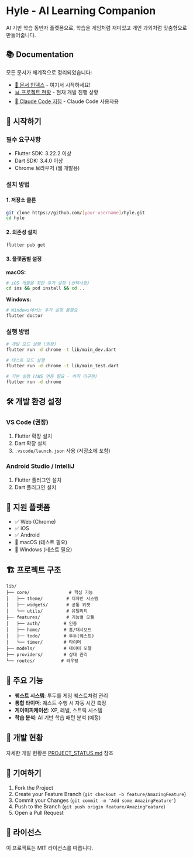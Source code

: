 # Hyle - AI Learning Companion

AI 기반 학습 동반자 플랫폼으로, 학습을 게임처럼 재미있고 개인 과외처럼 맞춤형으로 만들어줍니다.

## 📚 Documentation

모든 문서가 체계적으로 정리되었습니다:
- [📖 문서 인덱스](docs/README.md) - 여기서 시작하세요!
- [📊 프로젝트 현황](PROJECT_STATUS.md) - 현재 개발 진행 상황
- [🤖 Claude Code 지침](CLAUDE.md) - Claude Code 사용자용

## 🚀 시작하기

### 필수 요구사항

- Flutter SDK: 3.22.2 이상
- Dart SDK: 3.4.0 이상
- Chrome 브라우저 (웹 개발용)

### 설치 방법

#### 1. 저장소 클론
```bash
git clone https://github.com/[your-username]/hyle.git
cd hyle
```

#### 2. 의존성 설치
```bash
flutter pub get
```

#### 3. 플랫폼별 설정

**macOS:**
```bash
# iOS 개발을 위한 추가 설정 (선택사항)
cd ios && pod install && cd ..
```

**Windows:**
```bash
# Windows에서는 추가 설정 불필요
flutter doctor
```

### 실행 방법

```bash
# 개발 모드 실행 (권장)
flutter run -d chrome -t lib/main_dev.dart

# 테스트 모드 실행
flutter run -d chrome -t lib/main_test.dart

# 기본 실행 (AWS 연동 필요 - 아직 미구현)
flutter run -d chrome
```

## 🛠 개발 환경 설정

### VS Code (권장)
1. Flutter 확장 설치
2. Dart 확장 설치
3. `.vscode/launch.json` 사용 (저장소에 포함)

### Android Studio / IntelliJ
1. Flutter 플러그인 설치
2. Dart 플러그인 설치

## 📱 지원 플랫폼

- ✅ Web (Chrome)
- ✅ iOS
- ✅ Android
- 🚧 macOS (테스트 필요)
- 🚧 Windows (테스트 필요)

## 🏗 프로젝트 구조

```
lib/
├── core/               # 핵심 기능
│   ├── theme/         # 디자인 시스템
│   ├── widgets/       # 공통 위젯
│   └── utils/         # 유틸리티
├── features/          # 기능별 모듈
│   ├── auth/         # 인증
│   ├── home/         # 홈/대시보드
│   ├── todo/         # 투두(퀘스트)
│   └── timer/        # 타이머
├── models/           # 데이터 모델
├── providers/        # 상태 관리
└── routes/          # 라우팅

```

## 🔧 주요 기능

- **퀘스트 시스템**: 투두를 게임 퀘스트처럼 관리
- **통합 타이머**: 퀘스트 수행 시 자동 시간 측정
- **게이미피케이션**: XP, 레벨, 스트릭 시스템
- **학습 분석**: AI 기반 학습 패턴 분석 (예정)

## 📝 개발 현황

자세한 개발 현황은 [PROJECT_STATUS.md](PROJECT_STATUS.md) 참조

## 🤝 기여하기

1. Fork the Project
2. Create your Feature Branch (`git checkout -b feature/AmazingFeature`)
3. Commit your Changes (`git commit -m 'Add some AmazingFeature'`)
4. Push to the Branch (`git push origin feature/AmazingFeature`)
5. Open a Pull Request

## 📄 라이선스

이 프로젝트는 MIT 라이선스를 따릅니다.